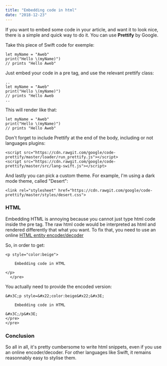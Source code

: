 ```yaml
---
title: "Embedding code in html"
date: "2018-12-23"
---
```


If you want to embed some code in your article, and want it to look nice, there is a simple and quick way to do it. You can use **Prettify** by Google.

Take this piece of Swift code for exemple:


    let myName = "Aweb"
    print("Hello \(myName)")
    // prints "Hello Aweb"
        

Just embed your code in a pre tag, and use the relevant prettify class:


   
    ..
    let myName = "Aweb"
    print("Hello \(myName)")
    // prints "Hello Aweb
    ..
   

This will render like that:


    let myName = "Aweb"
    print("Hello \(myName)")
    // prints "Hello Aweb"
   

Don't forget to include Prettify at the end of the body, including or not languages plugins:


    <script src="https://cdn.rawgit.com/google/code-prettify/master/loader/run_prettify.js"></script>
    <script src="https://cdn.rawgit.com/google/code-prettify/master/src/lang-swift.js"></script>
   

And lastly you can pick a custom theme. For example, I'm using a dark mode theme, called "Desert":


    <link rel="stylesheet" href="https://cdn.rawgit.com/google/code-prettify/master/styles/desert.css">
  

### HTML

Embedding HTML is annoying because you cannot just type html code inside the pre tag. The raw html code would be interpreted as html and rendered differently that what you want. To fix that, you need to use an online [HTML entity encoder/decoder](https://mothereff.in/html-entities)

So, in order to get:


    <p style="color:beige">

        Embedding code in HTML

    </p>
      </pre>

You actually need to provide the encoded version:



    &#x3C;p style=&#x22;color:beige&#x22;&#x3E;

        Embedding code in HTML

    &#x3C;/p&#x3E;
    </pre>
    </pre>

### Conclusion

So all in all, it's pretty cumbersome to write html snippets, even if you use an online encoder/decoder. For other languages like Swift, it remains reasonnably easy to stylise them.